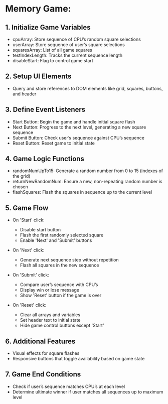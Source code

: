 # Memory Game:

## 1. Initialize Game Variables
   - cpuArray: Store sequence of CPU’s random square selections
   - userArray: Store sequence of user’s square selections
   - squaresArray: List of all game squares
   - testIndexLength: Tracks the current sequence length
   - disableStart: Flag to control game start

## 2. Setup UI Elements
   - Query and store references to DOM elements like grid, squares, buttons, and header

## 3. Define Event Listeners
   - Start Button: Begin the game and handle initial square flash
   - Next Button: Progress to the next level, generating a new square sequence
   - Submit Button: Check user’s sequence against CPU’s sequence
   - Reset Button: Reset game to initial state

## 4. Game Logic Functions
   - randomNumUpTo15: Generate a random number from 0 to 15 (indexes of the grid)
   - returnNewRandomNum: Ensure a new, non-repeating random number is chosen
   - flashSquares: Flash the squares in sequence up to the current level

## 5. Game Flow
   - On 'Start' click:
     * Disable start button
     * Flash the first randomly selected square
     * Enable 'Next' and 'Submit' buttons

   - On 'Next' click:
     * Generate next sequence step without repetition
     * Flash all squares in the new sequence

   - On 'Submit' click:
     * Compare user’s sequence with CPU’s
     * Display win or lose message
     * Show 'Reset' button if the game is over

   - On 'Reset' click:
     * Clear all arrays and variables
     * Set header text to initial state
     * Hide game control buttons except 'Start'

## 6. Additional Features
   - Visual effects for square flashes
   - Responsive buttons that toggle availability based on game state

## 7. Game End Conditions
   - Check if user’s sequence matches CPU’s at each level
   - Determine ultimate winner if user matches all sequences up to maximum level
